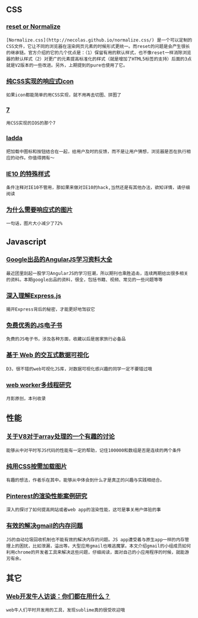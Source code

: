 
## CSS

### [reset or Normalize](http://the-pastry-box-project.net/oli-studholme/2013-june-3)

    [Normalize.css](http://necolas.github.io/normalize.css/) 是一个可以定制的CSS文件，它让不同的浏览器在渲染网页元素的时候形式更统一。而reset的问题是会产生很长的继承链。官方介绍的它的几个优点是：（1）保留有用的默认样式，也不像reset一样消除浏览器的默认样式（2）对更广的元素提高标准化的样式（就是增加了HTML5标签的支持）后面的3点就是V2版本的一些改进。另外，上期提到的pure也使用了它。

### [纯CSS实现的响应式Icon](http://www.bootcss.com/p/cikonss/)

    如果icon都能简单的用CSS实现，就不用再去切图、拼图了

### [7](http://hop.ie/blog/seven/)

    用CSS实现的IOS的那个7

### [ladda](http://lab.hakim.se/ladda/)

    把加载中图标和按钮结合在一起，给用户及时的反馈，而不是让用户猜想，浏览器是否在执行相应的动作。你值得拥有～

### [IE10 的特殊样式](http://css-tricks.com/ie-10-specific-styles/)

    条件注释对IE10不管用，那如果来做对IE10的hack,当然还是有其他办法，欲知详情，请仔细阅读

### [为什么需要响应式的图片](http://timkadlec.com/2013/06/why-we-need-responsive-images)

    一句话，图片大小减少了72%

## Javascript

### [Google出品的AngularJS学习资料大全](https://github.com/jmcunningham/AngularJS-Learning)

    最近团里刮起一股学习AngularJS的学习狂潮，所以期刊也乘胜追击，连续两期给出很多相关的资料。本期google出品的资料，很全，包括书籍、视频、常见的一些问题等等

### [深入理解Express.js](http://xvfeng.me/posts/understanding-expressjs/)

    揭开Express背后的秘密，才能更好地驾驭它

### [免费优秀的JS电子书](http://jsbooks.revolunet.com/)

    免费的JS电子书，涉及各种方面，收藏以后是居家旅行必备品

### [基于 Web 的交互式数据可视化](http://chimera.labs.oreilly.com/books/1230000000345/index.html)

    D3，很不错的web可视化JS库，对数据可视化感兴趣的同学一定不要错过哦

### [web worker多线程研究](http://www.75team.com/archives/449)

    月影原创，本刊收录

## 性能

### [关于V8对于array处理的一个有趣的讨论](http://stackoverflow.com/questions/16961838/working-with-arrays-in-v8-performance-issue)

    能够从中对平时写JS代码的性能有一定的帮助，记住100000和数组是否是连续的两个条件

### [纯用CSS按需加载图片](http://flippinawesome.org/2013/06/10/loading-images-on-demand-with-pure-css/)

    有趣的想法，作者乐在其中。能够从中体会到什么才是真正的兴趣与实践相结合。

### [Pinterest的渲染性能案例研究](http://www.smashingmagazine.com/2013/06/10/pinterest-paint-performance-case-study)

    深入的探讨了如何提高网站或者web app的渲染性能，这可是事关用户体验的事

### [有效的解决gmail的内存问题](http://www.html5rocks.com/en/tutorials/memory/effectivemanagement)

    JS的自动垃圾回收机制也不能有效的解决内存的问题。JS app遭受着与原生app一样的内存管理上的困扰，比如泄漏，溢出等。大型应用gmail也难逃魔掌。本文介绍gmail的小组成员如何利用chrome的开发者工具来解决这些问题，仔细阅读，面对自己的小应用程序的时候，就能游刃有余。

## 其它

### [Web开发牛人访谈：你们都在用什么？](http://blog.jobbole.com/41251)

    web牛人们平时开发用的工具，发现sublime真的很受欢迎哦
